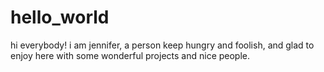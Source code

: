 # hello_world
hi everybody!
i am jennifer, a person keep hungry and foolish, and glad to enjoy here with some wonderful projects and nice people.
